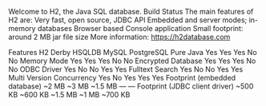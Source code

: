 Welcome to H2, the Java SQL database. Build Status
The main features of H2 are:
Very fast, open source, JDBC API
Embedded and server modes; in-memory databases
Browser based Console application
Small footprint: around 2 MB jar file size
More information: https://h2database.com

Features
H2	Derby	HSQLDB	MySQL	PostgreSQL
Pure Java	Yes	Yes	Yes	No	No
Memory Mode	Yes	Yes	Yes	No	No
Encrypted Database	Yes	Yes	Yes	No	No
ODBC Driver	Yes	No	No	Yes	Yes
Fulltext Search	Yes	No	No	Yes	Yes
Multi Version Concurrency	Yes	No	Yes	Yes	Yes
Footprint (embedded database)	~2 MB	~3 MB	~1.5 MB	—	—
Footprint (JDBC client driver)	~500 KB	~600 KB	~1.5 MB	~1 MB	~700 KB
